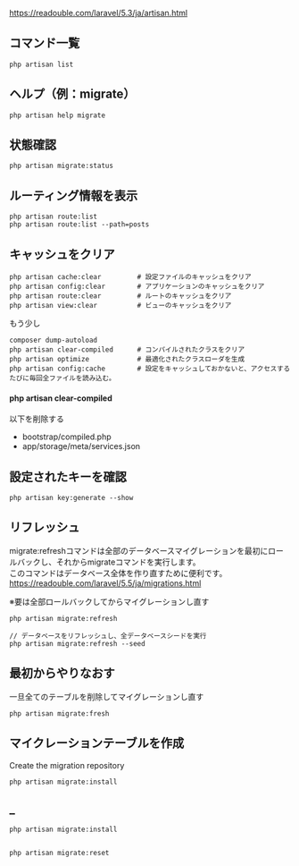 https://readouble.com/laravel/5.3/ja/artisan.html  

## コマンド一覧
```
php artisan list
```

## ヘルプ（例：migrate）
```
php artisan help migrate
```

## 状態確認
```
php artisan migrate:status
```

## ルーティング情報を表示
```
php artisan route:list
php artisan route:list --path=posts
```

## キャッシュをクリア
```
php artisan cache:clear         # 設定ファイルのキャッシュをクリア
php artisan config:clear        # アプリケーションのキャッシュをクリア
php artisan route:clear         # ルートのキャッシュをクリア
php artisan view:clear          # ビューのキャッシュをクリア
```
もう少し
```
composer dump-autoload
php artisan clear-compiled      # コンパイルされたクラスをクリア
php artisan optimize            # 最適化されたクラスローダを生成
php artisan config:cache        # 設定をキャッシュしておかないと、アクセスするたびに毎回全ファイルを読み込む。
```


#### php artisan clear-compiled
以下を削除する  

 - bootstrap/compiled.php
 - app/storage/meta/services.json




## 設定されたキーを確認
```
php artisan key:generate --show
```



## リフレッシュ
migrate:refreshコマンドは全部のデータベースマイグレーションを最初にロールバックし、それからmigrateコマンドを実行します。  
このコマンドはデータベース全体を作り直すために便利です。  
https://readouble.com/laravel/5.5/ja/migrations.html  

※要は全部ロールバックしてからマイグレーションし直す
```
php artisan migrate:refresh

// データベースをリフレッシュし、全データベースシードを実行
php artisan migrate:refresh --seed
```


## 最初からやりなおす
一旦全てのテーブルを削除してマイグレーションし直す
```
php artisan migrate:fresh
```



## マイクレーションテーブルを作成
Create the migration repository
```
php artisan migrate:install
```



## _
```
php artisan migrate:install


php artisan migrate:reset
```


